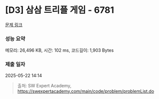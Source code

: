 # [D3] 삼삼 트리플 게임 - 6781 

[문제 링크](https://swexpertacademy.com/main/code/problem/problemDetail.do?contestProbId=AWgqpQV6r8gDFAW0) 

### 성능 요약

메모리: 26,496 KB, 시간: 102 ms, 코드길이: 1,903 Bytes

### 제출 일자

2025-05-22 14:14



> 출처: SW Expert Academy, https://swexpertacademy.com/main/code/problem/problemList.do